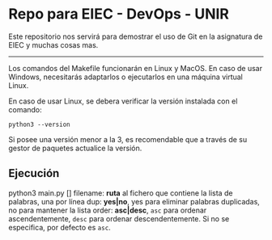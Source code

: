 # Repo para EIEC - DevOps - UNIR

Este repositorio nos servirá para demostrar el uso de Git en la asignatura de EIEC y muchas cosas mas.

---

Los comandos del Makefile funcionarán en Linux y MacOS. En caso de usar Windows, necesitarás adaptarlos o ejecutarlos en una máquina virtual Linux.

En caso de usar Linux, se debera verificar la versión instalada con el comando:

~~~
python3 --version
~~~

Si posee una versión menor a la 3, es recomendable que a través de su gestor de paquetes actualice la versión.

## Ejecución

python3 main.py <filename> <dup> [<order>]
  filename: **ruta** al fichero que contiene la lista de palabras, una por línea
  dup: **yes|no**, yes para eliminar palabras duplicadas, no para mantener la lista
  order: **asc|desc**, `asc` para ordenar ascendentemente, `desc` para ordenar descendentemente. Si no se especifica, por defecto es `asc`.
